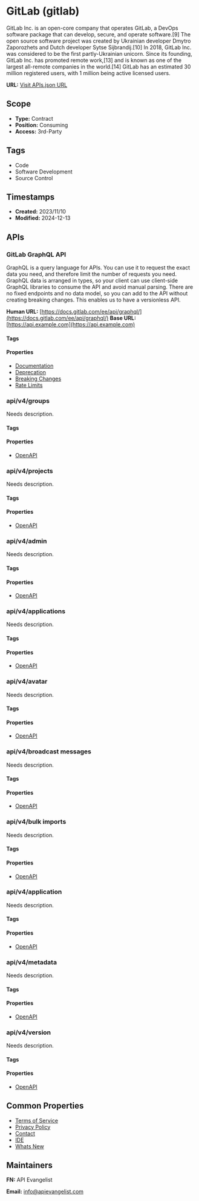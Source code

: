 # GitLab (gitlab)
GitLab Inc. is an open-core company that operates GitLab, a DevOps software package that can develop, secure, and operate software.[9] The open source software project was created by Ukrainian developer Dmytro Zaporozhets and Dutch developer Sytse Sijbrandij.[10] In 2018, GitLab Inc. was considered to be the first partly-Ukrainian unicorn. Since its founding, GitLab Inc. has promoted remote work,[13] and is known as one of the largest all-remote companies in the world.[14] GitLab has an estimated 30 million registered users, with 1 million being active licensed users.

**URL:** [Visit APIs.json URL](https://raw.githubusercontent.com/api-search/code/main/_apis/gitlab/apis.md)

## Scope

- **Type:** Contract 
- **Position:** Consuming 
- **Access:** 3rd-Party 

## Tags

- Code
- Software Development
- Source Control

## Timestamps

- **Created:** 2023/11/10 
- **Modified:** 2024-12-13 

## APIs

### GitLab GraphQL API
GraphQL is a query language for APIs. You can use it to request the exact data you need, and therefore limit the number of requests you need. GraphQL data is arranged in types, so your client can use client-side GraphQL libraries to consume the API and avoid manual parsing. There are no fixed endpoints and no data model, so you can add to the API without creating breaking changes. This enables us to have a versionless API.

**Human URL:** [https://docs.gitlab.com/ee/api/graphql/](https://docs.gitlab.com/ee/api/graphql/)
**Base URL:** [https://api.example.com](https://api.example.com)

#### Tags


#### Properties

- [Documentation](https://docs.gitlab.com/ee/api/graphql/)
- [Deprecation](https://docs.gitlab.com/ee/api/graphql/#deprecation-and-removal-process)
- [Breaking Changes](https://docs.gitlab.com/ee/api/graphql/#deprecation-and-removal-process)
- [Rate Limits](https://docs.gitlab.com/ee/api/graphql/#limits)
###  api/v4/groups
Needs description.


#### Tags


#### Properties

- [OpenAPI](properties/gitlab-api-v4-groups-openapi-original.yml)
###  api/v4/projects
Needs description.


#### Tags


#### Properties

- [OpenAPI](properties/gitlab-api-v4-projects-openapi-original.yml)
###  api/v4/admin
Needs description.


#### Tags


#### Properties

- [OpenAPI](properties/gitlab-api-v4-admin-openapi-original.yml)
###  api/v4/applications
Needs description.


#### Tags


#### Properties

- [OpenAPI](properties/gitlab-api-v4-applications-openapi-original.yml)
###  api/v4/avatar
Needs description.


#### Tags


#### Properties

- [OpenAPI](properties/gitlab-api-v4-avatar-openapi-original.yml)
###  api/v4/broadcast messages
Needs description.


#### Tags


#### Properties

- [OpenAPI](properties/gitlab-api-v4-broadcast-messages-openapi-original.yml)
###  api/v4/bulk imports
Needs description.


#### Tags


#### Properties

- [OpenAPI](properties/gitlab-api-v4-bulk-imports-openapi-original.yml)
###  api/v4/application
Needs description.


#### Tags


#### Properties

- [OpenAPI](properties/gitlab-api-v4-application-openapi-original.yml)
###  api/v4/metadata
Needs description.


#### Tags


#### Properties

- [OpenAPI](properties/gitlab-api-v4-metadata-openapi-original.yml)
###  api/v4/version
Needs description.


#### Tags


#### Properties

- [OpenAPI](properties/gitlab-api-v4-version-openapi-original.yml)

## Common Properties

- [Terms of Service](https://about.gitlab.com/terms/)
- [Privacy Policy](https://about.gitlab.com/privacy/)
- [Contact](https://about.gitlab.com/company/contact/)
- [IDE](https://docs.gitlab.com/ee/editor_extensions/)
- [Whats New](https://about.gitlab.com/releases/categories/releases/)

## Maintainers

**FN:** API Evangelist

**Email:** info@apievangelist.com

